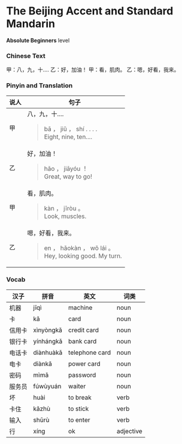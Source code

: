 # The Beijing Accent and Standard Mandarin
**Absolute Beginners** level
### Chinese Text
甲：八，九，十....
乙：好，加油！
甲：看，肌肉。
乙：嗯，好看，我来。

### Pinyin and Translation
|说人|句子|
|----|----|
|甲|八，九，十....<blockquote>bā ， jiǔ ， shí . . . .<br />Eight, nine, ten....</blockquote>|
|乙|好，加油！<blockquote>hǎo ， jiāyóu ！<br />Great, way to go!</blockquote>|
|甲|看，肌肉。<blockquote>kàn ， jīròu 。<br />Look, muscles.</blockquote>|
|乙|嗯，好看，我来。<blockquote>en ， hǎokàn ， wǒ lái 。<br />Hey, looking good. My turn.</blockquote>|
### Vocab
|汉子|拼音|英文|词类|
|----|----|----|----|
|机器|jīqì|machine|noun|
|卡|kǎ|card|noun|
|信用卡|xìnyòngkǎ|credit card|noun|
|银行卡|yínhángkǎ|bank card|noun|
|电话卡|diànhuàkǎ|telephone card|noun|
|电卡|diànkǎ|power card|noun|
|密码|mìmǎ|password|noun|
|服务员|fúwùyuán|waiter|noun|
|坏|huài|to break|verb|
|卡住|kǎzhù|to stick|verb|
|输入|shūrù|to enter|verb|
|行|xíng|ok|adjective|